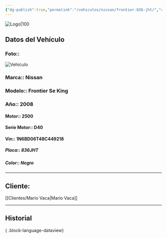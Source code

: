 ```yaml
---
{"dg-publish":true,"permalink":"/vehiculos/nissan/frontier-836-jht/","created":"","updated":""}
---
```


![Logo|100](http://drive.google.com/uc?export=view&id=137fl3TIZ0-PU8b-Pt0bsjclwHub_u78G)

## Datos del Vehículo 
### Foto:: 
![Vehículo](http://drive.google.com/uc?export=view&id=1LX_w0sabFqGUdZ5r4ms5Rn7ySHIuDLXO)

### Marca:: Nissan
### Modelo:: Frontier Se King
### Año:: 2008
#### Motor:: 2500
#### Serie Motor:: D40
#### Vin:: 1N6BD06T48C449218
##### Placa:: 836JHT
##### Color:: Negro
---

## Cliente:

[[Clientes/Mario Vaca\|Mario Vaca]]

---

## Historial


{ .block-language-dataview} 